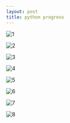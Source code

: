 ```yaml
---
layout: post
title: python progress
---
```


![1](https://lh3.googleusercontent.com/ZItY8eMgdYyq5q5RgzZyBUShFmfyRYkPU8tiWKiKjxR3ezEXJd3fDPGAgBBPlk7XmnpzQm5X9cc9TALBzU84nauYsWNr7euJTfif4Q_ZD6R3tUmCe-3UcyZAuOL0mbM7q84ny_8kTM61xpBLe6rp_RiN0DAPURxDgshnbGt3SAFCNEUkHALloFN88fGNecFgcUQZDUd9WMQg1uClQMOt8fuD2QOHgeVqiiBsjzVtvlfvPLCh6gvJLGQUud2F1ORoS3c9ib28KvD9AlDaLWlUp6Ysa_kuN_ykrZm0q52ZzbUITXgYOK_ogc5kOcJcOW-f8hp1KHhB_TXgVyK51nqAUBoP4k5BTxb7xN2nqU9JYCCgQbtyQd4Vke37OlxoTLTs6F-dHOQQ4wTBhV0sz7Ifl68WB42Xql23to8aB933xGwnPunHxB05XJ4ML-7Ext4tlCf-fXvKFSUE8KWte8hss2yLvEWTnwW_NS0ypGNPFcV7vKmSATRT5dbCag-BGSOd37-x136r0YaJ6aqbQNdRaozQgCUs5VzYjML49mWZDLCV2K7RlBgcwKrsDLpnQQCUQ9ObNh3-J2QTvj6Xg92wzQdjwGsGunVRgjODhi2bMxKCpivNRQ21xPhJC_NJtnUdwprHI46lMHcoC8Ygw6aLWrJxHF0KBYxCuaLmBzWfiyP_881XkydkuG4=w2522-h594-no)  

![2](https://lh3.googleusercontent.com/ZizqCkchw0x3I1FuR5Xv0_uuNgVRW1WHKTaWyHR95KvqCD4CmlW_VjrtkB4ssKL74WbXYAO2cxVQN_u633jbFAUgtmaxzZfG8U5blX_wc172S1u1EdNzRkw-zbYl-M0YzrMRioTT1DRD_GnuMCZ-lUrmGVIdfA_KpFyPLhzBux4R2dw3-Pm3HQcEX8AYjwGnhWoCejB9SoH1UqU3aNepGjRm8Tbcvvr2Ea-pTcsxjiH4OWQfB1c-M4yHc2eNYiXUojGr7vIGvvzEcjsgxxW24YwRJ8_YBiB79LlipzBHB2nKt8wOUOJHzwmGzILOCmzfSrPqSfhuhPG6ICEev-c4R_fbOIGpc5tIA3HjAhjn2nwQubF4XLPOwKFBSa_ztQKTwCc3FxSf5tHKd3WoACDC3irT_JtTvrL-VaIdb4wCYhBPsDI_9rIhHOiZjL8DCfxCDNES7P8Ms9ssNuhTQIiN30Ie-GbAbQWbfzf6plyRs3RD1xl5yTnqlKea2rZg3TPmHg7oaKYGcfD38nXkVBZPyGzMBeN1JNuD9ziR68-8_5EG5C3ClZJVabMunLmjuHXUIwMlRblXA-iqD-n7vrBv5XyBbGHpkTGOUrBJ6DjJlXcclqK9QOsbMWtoz_tfFhhxjxoj6mvGevKmWTepMMfoPF1ZLYPYrZ8R8atPUWW3HDAMRcY9JTAbu_A=w2582-h736-no)  

![3](https://lh3.googleusercontent.com/iNR95YUTtE1YZu-8Ylpl6whZr-2hQ9_438CmFhQlQLnCCRH1eJ9-rfdA-mm0-30mPgyhyDaaDud5_KSFMN05IDyptjhXSV9mJfdHLm4txs9ij7njcAi-0i13sF9siLTwHco3aqgY1Y5mlEBZuu89IQWw6z9vG6PekDXQUwu3wku6gvmAvb7KA77c1LTFRD5dcY27b27nO42A543TWNX7ghRQHRuJvRcauNGq2_mDpDIFbphzD9TzM05onB6XXOd_rqWH2T4jKYw169n2LlBnkIqHFRvzkvm8pqVh8gtw1Rf6NrkKMIVoPsd8VDy6b8YMl7xtVBAcuNx_GG_P5iidRuBpIIMQFQYjETHK8m2FLn4eqfWKgRJ_Pa388ZD8FMPLDhYm5aL6BjNkzUrRWBOev0AZ7i0R6yyEOzK0R_OI3yGvyeylEkYVUbN4368Q0S-5odqZklnHhSS9wafQcJ8mkzdDaXOTq1RV5rlPTBXktdF2z35WbiBMwRjudxFq21Rmnv9YaCv13ZDq5AYrxSS5er6Ma2u4CN95TOu5oz7c1pSqfp41D_ulC7Mp8vp9sqOekjfq4PKL2wFQb7Yq9MAk3gcFwimZlOy3VvWE51UoRkmxGBeGsNG-E0dUx_WcAxwfgmkSBRgUTzCsRIXVctrmwHIRPc4aPRuLN-N_BpQ6adZDInyIZSdjER0=w2496-h728-no)  

![4](https://lh3.googleusercontent.com/D6E-a6AM1Jei5gQjWadQwSOHCF0-PomSDFGmrl5iJ36068UkNRP5oTLa0eHIWXGM0t9Cu8cGWkavvm84D3SAqlx_YQrfrkoHBS9HycIBOhoRuaZ73z27acRT7x7lOtuL5KX0rnOgko8gRwfqgWAzIKDvxQOypQg2_YPXvzHoUObxLHurlvz02zP_zn-_o1M8nwTi1Gd1zPTWumkca6MgxtPzv9DMc5Ozn8HJxQNGOSu4iMR6WIeelxbEkncwHxptmcJXJgK2t1u748ETu6oeraB-K8z_lr5ZecKmoR4yAG4zcSjKyIA5NkucrAvCX0jl7etHFuK-1BBuiCW1XhF5PWIH15HAWaWSEuQIthRfOtF-igWaab8_JRlqMC1DlaOKmC3EOH3QY-ICDmaej4_i6OnqV8f1WrkchxhTsZ-niHWmi7cEP132iKz97tBK7m46_jNqI_UvKMxE5owALJ7dzUUocvQHEagkumMAu6qgDeoYiZPuk4c8WXBhXP_E2bPYObRNrD51sJtigKAwyAqcRieCokqKZruHCJt-l6WBpwCCnPhEM0J32DgNPtPTO8PVJD8vBkmud3b746RqCZPVN_TZ9ITTiSjgDF3xH961PQ0ClqTLs7XQizWkT9uTGf8C5TROb4H91DenKHM7yl-fvxcoCRVBM9Sgy8cvlvrEgjY-CfLSNV7ed_8=w2510-h734-no)  

![5](https://lh3.googleusercontent.com/NkRwp4CjjmseuHyxO0rycr-pkPFZTUWEQrOJW5sLK3E8lELHnGHxX9j3jpyUMQpGWf5cfiuv52k5BIzVovbDNadCqkryMwfT0qIissMDriGQNs1x6WZwySEtSqz_a5EEC34bqPiN7zch50g4cggA3uda8BIKDu9PZF4I-jeqDLizaQE-IxX4rlkgKzCPLm4lFeXBrFTpGomuV_QvO5w7txOP-Lh_ZjdZTWHu9kRr8aR7q5lO81c3BoUyDCwUZTDlP2NeRDginEYNh0_xqlr2N469yqLIs8f6s6HQ-HJ2NHj6T6sMZkrbs0FTqvPc-42wF3qhNecTvhy3y8B03p_yXjlxqRbG1M8R1Niad-08j5LVsFxNZd_f4JgIo6cZQvXCCHi6vY5wUb8LGPa8sDxR3gM0D7folIoDzfDrPgVIZg652anG6xOK3Xe0VVZS-3FcG_bpu1CGIlni-u6FgfT89jA4BZ3dIDDtgAO4hA8Rjp0SUjtx2maK4rhg1dlLhpvo8pTz3rdOtS20FL63mzgnE1dhq3144hA12XbM6yt2ichHUNdDUM7uWRXYgx2rZBoocBlFCk4yDCprNc4FoOIk3qz2sqH3Rn64AZXqr382lVaKcHqIm4KLmTfKh2iQ1gRJC-p4l5DxBgYY1HgVQsBRj_DJyZH7LfmV0PEastl4BERSEk9ga7oEeA4=w2506-h732-no)  

![6](https://lh3.googleusercontent.com/JjRHYlfuceeJPw5TsQHFCVIy9KTQYJzJHn10nH1YMe-7UwuD9mYGDYNWivvYQTAAz0ltj43Fg95DqpB9zgShefOoUILx4f_MxnY8z41IRRAVqPwhPNOuqiiGpjBpP2BmvaUDj4Z0Fqps3B4doOwpBIlrlWipKT2M0y7aqH0kDUR3z8suagIKrgM_UuPGz72GcBbcB3y8bJYB-DM03Gciz6GLcQ-LAXiIt9mXUb17RIg_C414Rt1-t9BQcI22R8JpRqe1ll7iK7B-ANd2X1_3JiGRG2yfUlIF3UmGwk8-Cx7scLWb07YlmUKqfzPUjxTIJNljnhadUW3lhKKojaDzUgPInFMZgXRtNULb0JIbO-ZUnI75XGDm_VB46Cj0r1NDnH8xZvQ5A7oTwhk5o8dfSVd9Xir6DKFKnOGFALf-Dn5pabJaIT0lT8llfTAuqCLoZeGRaIFTbY3maXVN_Qch-oBpQ7gLPxeEEeKFDRgk06qTxCdoIx43dE-xO9R1QgjxAY_zqyZlcoRwYvuzHNjJU75nxMyD9dyx_H853E5KYcOvxzXQ_29Doecnwovz4Etr8UsGiWOL8Px1nJB0hYF2CYTikG6jsQwky91BxsT32ZlgZvgGzxm6ctgngKkqvHBMN2dleVl74ss4QM-eTd8nEAhR9XjRtPYl5PVNNgl5z63m6Xyag3y_kw0=w2514-h314-no)  

![7](https://lh3.googleusercontent.com/uW7QxMt6uNIYnQY2jkkKh7f96-a8Rxfymvb0MIqqy8cFAb4GZmwd173IY5weBD8AsuMAX8NXEsZT_p2bdkNlK7XiDog9h16rSwocm42866XyMZp2Z2BOPLiXYxlpu_R0vyv6_Sji1SN1EIU09SR1TVKW0mOEpZQHBBR_SrhY2odGV_rZY4LPcjuFmK8b2D9fWdwAa9WCpFrAcWCRxG_alvmN26ZJipGwceRCdMcEPypluCXcimUEKEgMXsjDDCCmxDgALhP4VBgK9NiJhckUkvqetS54FwfmYpFg1hi49bZb9VXKKZV64V3PVQKGwzTyGg8eqUdPekX6H4Ml5ISLBGyKrtiZt-6edKuMboint9VTag8xBdKyxsxlxsofKNruLE1vC-E-slv8FhYXsFf9U63w9Q_2PUq9td3O08GXoTAX5YFAWZdidlMqt_lBTcKOzexkrwr-DWn1fAS3Sm91glhvQGrtBDHMd2bFkzOt14HqsCSLGPb7HHgkK-YZpbOrMwcyth1540osETc26SZfyJWGolMioyUW16Wrv6kBveoG8eFW0H-4k8ESwuJrPIbOwyt_pPMGMOpXt6tCLHJnfNrtX30ZfbO_01lhb0Lqq0KKSd1Cu8P9zKvcQbckXneadpTxMhdGpdwlDVgKrMk6iRCoMFBbvVTG46qv1EdWxE4NW2b3rM0Yevo=w2524-h602-no)  

![8](https://lh3.googleusercontent.com/AfJPL4P64Fj-g9HCRbz3u87urKl6V2xufQ8vdoFu4vTWflgM7zPxLo-P5yDvEW0GP4CZcTHdJ89C3kCCJXyZpKXx6BFUe6OMIph4J9F6edJyvJ_4LsglCUdUee7aff2R64GqCkih6KJPXrn3qb60dIA17T7_PLZ-aF2qNZr7WEWbXWKRq8gcJjns2zJGRq1JPrcdHWIrna-czMgQAdlm55D6JGqet59KKrZ-bwEpusmYnc2ykFvm-r6LGIUlW4xjcg8pEtj5Te9Pb-Zi0NTjHd11Jmsa8qRaHIrRY1QE_kgiovZpKyxWm1A-OgiLCpmc2AI7h9oPPxgpUzgAW0an--qGIKSR54bOhk_FODDk1TP0yFRX_d4ozPXCAX7Dca6jNvpbReLBgdBEBaCIJ6QPvyU0sRlys_mXOCZ3GW0nn0f1N9RobHrn8yAAlYi5FkL6Y8_JxdwEkh5yk4dfdiVbrzz5EkKRMXpuBATpNORxHHagxc4u1KON2ttPigJ0ueAeedsQIgpLOkSC_j5GGAN0vf2yRPi8J1gXnr6C_Fi_ORCeq3ClxM8NrHSvMHqE2li87vLeoIMfb6Xbufp4AJL-zqOS_TqIzkxAFORaXHKtDfUjWlIsELeYWjraOrpHmxmG9O_tvM3mNjZGaYG6p5xIex5-sBoTx0GideXyEctSPNC_I-cXFObduRQ=w2502-h730-no)  


